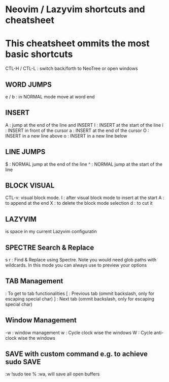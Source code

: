 # Neovim / Lazyvim shortcuts and cheatsheet
# This cheatsheet ommits the most basic shortcuts

CTL-H / CTL-L : switch back/forth to NeoTree or open windows

## WORD JUMPS

e / b : in NORMAL mode move at word end

## INSERT

A : jump at the end of the line and INSERT
I : INSERT at the start of the line
i : INSERT in front of the cursor
a : INSERT at the end of the cursor
O : INSERT in a new line above
o : INSERT in a new line below

## LINE JUMPS

$ : NORMAL jump at the end of the line
^ : NORMAL jump at the start of the line

## BLOCK VISUAL

CTL-v: visual block mode.
I : after visual block mode to insert at the start
A : to append at the end
X : to delete the block mode selection
d : to cut it

## LAZYVIM
<Leader> is space in my current Lazyvim configuratin

## SPECTRE Search & Replace

<space> s r : Find & Replace using Spectre. Note you would need glob paths with wildcards. In this mode you can always use <Leader> to preview your options

## TAB Management

<space> <tab> : To get to tab functionalities
<space> <tab> \[ : Previous tab (ommit backslash, only for escaping special char)
<space> <tab> \] : Next tab (ommit backslash, only for escaping special char)

## Window Management
<CTL>-w : window management 
w : Cycle clock wise the windows
W : Cycle anti-clock wise the windows

## SAVE with custom command e.g. to achieve sudo SAVE
:w !sudo tee %
:wa, will save all open buffers 

